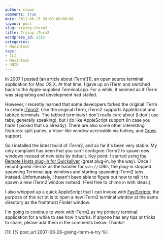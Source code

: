 ```yaml
---
author: slowe
comments: true
date: 2011-06-17 09:00:00+00:00
layout: post
slug: trying-iterm2
title: Trying iTerm2
wordpress_id: 2316
categories:
- Macintosh
tags:
- CLI
- Macintosh
- UNIX
---
```


In 2007 I posted [an article about iTerm][1], an open source terminal application for Mac OS X. At that time, I gave up on iTerm and switched back to the Apple-supplied Terminal.app. For a while, it seemed as if iTerm was stagnating and development had stalled.

However, I recently learned that some developers forked the original iTerm to create [iTerm2](http://www.iterm2.com/). Like the original iTerm, iTerm2 supports AppleScript and tabbed terminals. The tabbed terminals I don't really care about (I don't use tabs, generally speaking), but I do like AppleScript support (in case you hadn't picked that up already). There are also some other interesting features: split panes, a Visor-like window accessible via hotkey, and [Growl](http://growl.info/) support.

So I installed the latest build of iTerm2, and so far it's been very stable. My only complaint has been that you can't configure iTerm2 to spawn new windows instead of new tabs by default. Key point: I started using [the Remote Hosts plug-in for Quicksilver](https://github.com/skurfer/RemoteHosts-qsplugin) (great plug-in, by the way). Once I reconfigured iTerm2 as the handler for `ssh://` URIs, the plug-in stopped spawning Terminal.app windows and starting spawning iTerm2 tabs instead. Unfortunately, I haven't been able to figure out how to tell it to spawn a new iTerm2 window instead. (Feel free to chime in with ideas.)

I also whipped up a quick AppleScript that I can invoke with [FastScripts](http://www.red-sweater.com/fastscripts/); the purpose of this script is to open a new iTerm2 terminal window at the same directory as the frontmost Finder window.

I'm going to continue to work with iTerm2 as my primary terminal application for a while to see how it works. If anyone has any tips or tricks to share, please add them in the comments below. Thanks!

[1]: {% post_url 2007-06-26-giving-iterm-a-try %}
